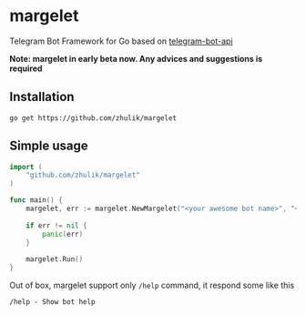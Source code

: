 # margelet
Telegram Bot Framework for Go based on [telegram-bot-api](https://github.com/Syfaro/telegram-bot-api)

**Note: margelet in early beta now. Any advices and 
suggestions is required**

## Installation
`go get https://github.com/zhulik/margelet`

## Simple usage
```go
import (
    "github.com/zhulik/margelet"
)

func main() {
    margelet, err := margelet.NewMargelet("<your awesome bot name>", "<redis addr>", "<redis password>", 0, "your bot token", false)
    
    if err != nil {
        panic(err)
    }
    
    margelet.Run()
}
```

Out of box, margelet support only `/help` command, it respond some like this

`/help - Show bot help`